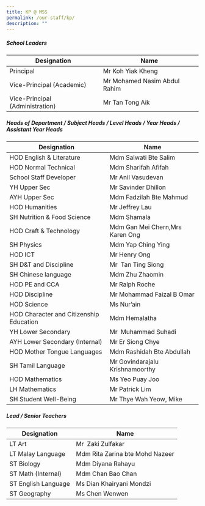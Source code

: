 ```yaml
---
title: KP @ MSS
permalink: /our-staff/kp/
description: ""
---
```

##### School Leaders

| **Designation** | **Name**|
| -------- | -------- |
|Principal|Mr Koh Yiak Kheng|
|Vice-Principal (Academic)|Mr Mohamed Nasim Abdul Rahim|
|Vice-Principal (Administration)|Mr Tan Tong Aik|


##### Heads of Department / Subject Heads / Level Heads / Year Heads / Assistant Year Heads

| **Designation** | **Name**|
| -------- | -------- |
|HOD English & Literature|Mdm Salwati Bte Salim|
|HOD Normal Technical|Mdm Sharifah Afifah|
|School Staff Developer|Mr Anil Vasudevan|
|YH Upper Sec|Mr Savinder Dhillon|
|AYH Upper Sec|Mdm Fadzilah Bte Mahmud|
|HOD Humanities|Mr Jeffrey Lau|
|SH Nutrition & Food Science|Mdm Shamala|
|HOD Craft & Technology|Mdm Gan Mei Chern,Mrs Karen Ong|
|SH Physics|Mdm Yap Ching Ying|
|HOD ICT|Mr Henry Ong|
|SH D&T and Discipline|Mr  Tan Ting Siong|
|SH Chinese language|Mdm Zhu Zhaomin|
|HOD PE and CCA|Mr Ralph Roche|
|HOD Discipline|Mr Mohammad Faizal B Omar|
|HOD Science|Ms Nur’ain|
|HOD Character and Citizenship Education|Mdm Hemalatha|
|YH Lower Secondary|Mr  Muhammad Suhadi|
|AYH Lower Secondary (Internal)|Mr Er Siong Chye|
|HOD Mother Tongue Languages|Mdm Rashidah Bte Abdullah|
|SH Tamil Language|Mr Govindarajalu Krishnamoorthy|
|HOD Mathematics|Ms Yeo Puay Joo|
|LH Mathematics|Mr Patrick Lim|
|SH Student Well-Being|Mr Thye Wah Yeow, Mike|

##### Lead / Senior Teachers
| **Designation** | **Name**|
| -------- | -------- |
|LT Art|Mr  Zaki Zulfakar|
|LT Malay Language|Mdm Rita Zarina bte Mohd Nazeer|
|ST Biology|Mdm Diyana Rahayu|
|ST Math (Internal)|Mdm Chan Bao Chan|
|ST English Language|Ms Dian Khairyani Mondzi|
|ST Geography|Ms Chen Wenwen|
